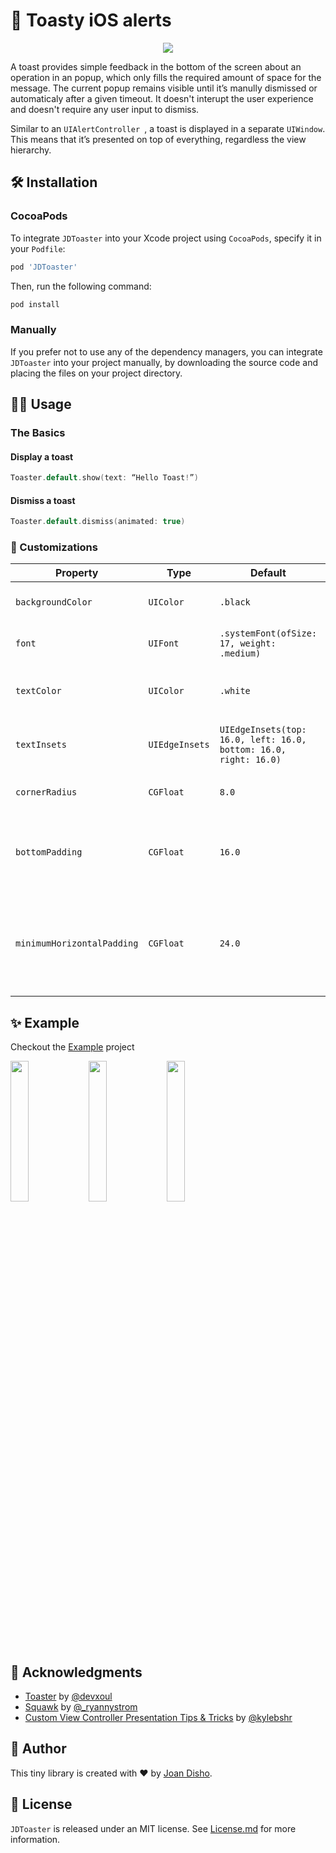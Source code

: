 # 🍞 Toasty iOS alerts

<center> 
    <a href="https://swift.org">
        <img src="https://img.shields.io/badge/Swift-5.0-red.svg" />
    </a>
</center>

A toast provides simple feedback in the bottom of the screen about an operation in an popup, which only fills the required amount of space for the message. The current popup remains visible until it’s manully dismissed or automaticaly after a given timeout. It doesn't interupt the user experience and doesn't require any user input to dismiss.

Similar to an `UIAlertController `, a toast is displayed in a separate `UIWindow`. 
This means that it’s presented on top of everything, regardless the view hierarchy. 

## 🛠 Installation

### CocoaPods

To integrate `JDToaster` into your Xcode project using `CocoaPods`, specify it in your `Podfile`:

```ruby
pod 'JDToaster'
```

Then, run the following command:

```bash
pod install
```

### Manually
If you prefer not to use any of the dependency managers, you can integrate `JDToaster` into your project manually, by downloading the source code and placing the files on your project directory.

## 👩‍💻 Usage

### The Basics

#### Display a toast

```swift 
Toaster.default.show(text: “Hello Toast!”)
```

#### Dismiss a toast

```swift 
Toaster.default.dismiss(animated: true)
```

### 🎨 Customizations

| Property                   | Type           | Default                                                          | Description                                                        |
|----------------------------|----------------|------------------------------------------------------------------|--------------------------------------------------------------------|
| `backgroundColor`          | `UIColor`      | `.black`                                                         | Background colour of the toast                                     |
| `font`                     | `UIFont`       | `.systemFont(ofSize: 17, weight: .medium)`                       | Font of the presented text                                         |
| `textColor`                | `UIColor`      | `.white`                                                         | Colour of the presented text                                       |
| `textInsets`               | `UIEdgeInsets` | `UIEdgeInsets(top: 16.0, left: 16.0, bottom: 16.0, right: 16.0)` | Insets of the text within the toast                                |
| `cornerRadius`             | `CGFloat`      | `8.0`                                                            | Corner radius of the toast                                         |
| `bottomPadding`            | `CGFloat`      | `16.0`                                                           | The space between the toast bottom board and the bottom            |
| `minimumHorizontalPadding` | `CGFloat`      | `24.0`                                                           | The minimum space between the toast left/right board and the view. |

## ✨ Example
Checkout the [Example](https://github.com/jdisho/JDToaster/Example) project

<p float="right">
    <img src="https://github.com/jdisho/JDToaster/blob/master/Images/Simulator%20Screen%20Shot%20-%20iPhone%20Xʀ%20-%202019-06-12%20at%2011.41.31.png" width="24%"/> 
    <img src="https://github.com/jdisho/JDToaster/blob/master/Images/Simulator%20Screen%20Shot%20-%20iPhone%20Xʀ%20-%202019-06-12%20at%2011.41.50.png" width="24%"/> 
    <img src="https://github.com/jdisho/JDToaster/blob/master/Images/Simulator%20Screen%20Shot%20-%20iPhone%20Xʀ%20-%202019-06-12%20at%2011.42.20.png" width="24%"/>
  </p>

## 🙏 Acknowledgments
- [Toaster](https://github.com/devxoul/Toaster) by [@devxoul](https://twitter.com/devxoul)
- [Squawk](https://github.com/GitHawkApp/Squawk) by [@_ryannystrom](https://twitter.com/_ryannystrom)
- [Custom View Controller Presentation Tips & Tricks](https://kylebashour.com/posts/custom-view-controller-presentation-tips) by [@kylebshr](https://twitter.com/kylebshr)

## 🐨 Author
This tiny library is created with ❤️ by [Joan Disho](https://twitter.com/_disho).

## 📃 License
`JDToaster` is released under an MIT license. See [License.md](https://github.com/jdisho/JDToaster/blob/master/LICENSE) for more information.



